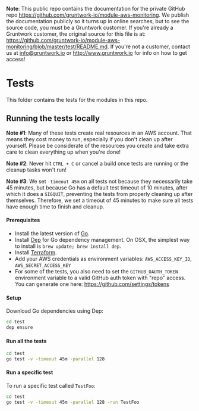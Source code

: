 **Note**: This public repo contains the documentation for the private GitHub repo <https://github.com/gruntwork-io/module-aws-monitoring>.
We publish the documentation publicly so it turns up in online searches, but to see the source code, you must be a Gruntwork customer.
If you're already a Gruntwork customer, the original source for this file is at: <https://github.com/gruntwork-io/module-aws-monitoring/blob/master/test/README.md>.
If you're not a customer, contact us at <info@gruntwork.io> or <http://www.gruntwork.io> for info on how to get access!

# Tests

This folder contains the tests for the modules in this repo.

## Running the tests locally

**Note #1**: Many of these tests create real resources in an AWS account. That means they cost money to run, especially
if you don't clean up after yourself. Please be considerate of the resources you create and take extra care to clean
everything up when you're done!

**Note #2**: Never hit `CTRL + C` or cancel a build once tests are running or the cleanup tasks won't run!

**Note #3**: We set `-timeout 45m` on all tests not because they necessarily take 45 minutes, but because Go has a
default test timeout of 10 minutes, after which it does a `SIGQUIT`, preventing the tests from properly cleaning up
after themselves. Therefore, we set a timeout of 45 minutes to make sure all tests have enough time to finish and
cleanup.

#### Prerequisites

- Install the latest version of [Go](https://golang.org/).
- Install [Dep](https://github.com/golang/dep) for Go dependency management. On OSX, the simplest way to install is
  `brew update; brew install dep`.
- Install [Terraform](https://www.terraform.io/downloads.html).
- Add your AWS credentials as environment variables: `AWS_ACCESS_KEY_ID`, `AWS_SECRET_ACCESS_KEY`
- For some of the tests, you also need to set the `GITHUB_OAUTH_TOKEN` environment variable to a valid GitHub
  auth token with "repo" access. You can generate one here: https://github.com/settings/tokens

#### Setup

Download Go dependencies using Dep:

```bash
cd test
dep ensure
```

#### Run all the tests

```bash
cd test
go test -v -timeout 45m -parallel 128
```

#### Run a specific test

To run a specific test called `TestFoo`:

```bash
cd test
go test -v -timeout 45m -parallel 128 -run TestFoo
```
